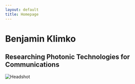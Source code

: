 ```yaml
---
layout: default
title: Homepage
---
```

# Benjamin Klimko
## Researching Photonic Technologies for Communications

![Headshot](assets/images/2021_headshot.jpg)